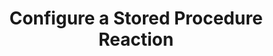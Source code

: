 ---
type: "docs"
title: "Configure a Stored Procedure Reaction"
linkTitle: "Configure a Stored Procedure Reaction"
weight: 90
toc_hide: true
hide_summary: true
description: >
    Learn how to configure a Stored Procedure Reaction
---